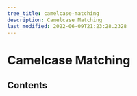 ```yaml
---
tree_title: camelcase-matching
description: Camelcase Matching
last_modified: 2022-06-09T21:23:28.2328
---
```


# Camelcase Matching

## Contents

